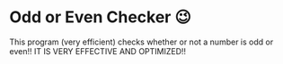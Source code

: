 # Odd or Even Checker 😉

This program (very efficient) checks whether or not a number is odd or even!!
IT IS VERY EFFECTIVE AND OPTIMIZED!!
